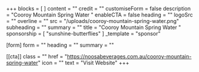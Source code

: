 +++
blocks = [ ]
content = ""
credit = ""
customiseForm = false
description = "Cooroy Mountain Spring Water "
enableCTA = false
heading = ""
logoSrc = ""
overline = ""
src = "/uploads/cooroy-mountain-spring-water.png"
subheading = ""
summary = ""
title = "Cooroy Mountain Spring Water "
sponsorship = [ "sunshine-butterflies" ]
_template = "sponsor"

[form]
form = ""
heading = ""
summary = ""

[[cta]]
class = ""
href = "https://noosabeverages.com.au/cooroy-mountain-spring-water"
icon = ""
text = "Visit Website"
+++

